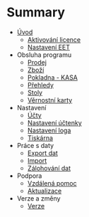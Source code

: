 # Summary

* [Úvod](README.md)
   * [Aktivování licence](licence.md)
   * [Nastavení EET](companyEET.md)
* Obsluha programu
   * [Prodej](command/sale.md)
   * [Zboží](command/items.md)
   * [Pokladna - KASA](command/cashRegister.md)
   * [Přehledy](command/reports.md)
   * [Stoly](command/tables.md)
   * [Věrnostní karty](command/loyaltycards.md)
* Nastavení
   * [Účty](ucty.md)
   * [Nastavení účtenky](receiptsettings.md)
   * [Nastavení loga](logo.md)
   * [Tiskárna](printer.md)
* Práce s daty
   * [Export dat](data/export.md)
   * [Import](data/import.md)
   * [Zálohování dat](config.md)
* Podpora
   * [Vzdálená pomoc](support.md)
   * [Aktualizace](update.md)
* Verze a změny
   * [Verze](versions.md)

